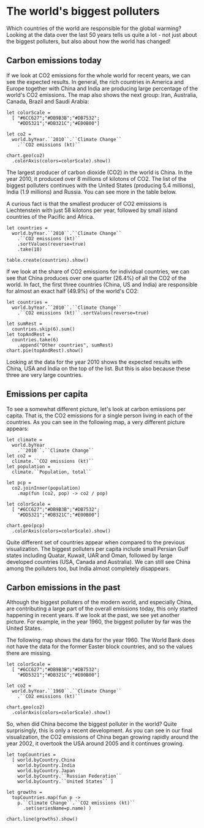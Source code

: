 The world's biggest polluters
=============================

Which countries of the world are responsible for the global
warming? Looking at the data over the last 50 years tells us
quite a lot - not just about the biggest polluters, but also
about how the world has changed!

Carbon emissions today
----------------------

If we look at CO2 emissions for the whole world for recent years,
we can see the expected results. In general, the rich countries
in America and Europe together with China and India are producing
large percentage of the world's CO2 emissions. The map also shows
the next group: Iran, Australia, Canada, Brazil and Saudi Arabia:

    let colorScale =
      [ "#6CC627";"#DB9B3B";"#DB7532";
        "#DD5321";"#DB321C";"#E00B00"]

    let co2 =
      world.byYear.``2010``.``Climate Change``
        .``CO2 emissions (kt)``

    chart.geo(co2)
      .colorAxis(colors=colorScale).show()

The largest producer of carbon dioxide (CO2) in the world is China.
In the year 2010, it produced over 8 millions of kilotons of CO2.
The list of the biggest polluters continues with the United States
(producing 5.4 millions), India (1.9 millions) and Russia. You can
see more in the table below.

A curious fact is that the smallest producer of CO2 emissions is
Liechtenstein with just 58 kilotons per year, followed by small
island countries of the Pacific and Africa.

    let countries =
      world.byYear.``2010``.``Climate Change``
        .``CO2 emissions (kt)``
        .sortValues(reverse=true)
        .take(10)

    table.create(countries).show()

If we look at the share of CO2 emissions for individual countries, we
can see that China produces over one quarter (26.4%) of all the CO2 of the
world. In fact, the first three countries (China, US and India) are
responsible for almost an exact half (49.9%) of the world's CO2:

    let countries =
      world.byYear.``2010``.``Climate Change``
        .``CO2 emissions (kt)``.sortValues(reverse=true)

    let sumRest =
      countries.skip(6).sum()
    let topAndRest =
      countries.take(6)
        .append("Other countries", sumRest)
    chart.pie(topAndRest).show()

Looking at the data for the year 2010 shows the expected results
with China, USA and India on the top of the list. But this is also
because these three are very large countries.

Emissions per capita
--------------------

To see a somewhat different picture, let's look at carbon emissions
per capita. That is, the CO2 emissions for a single person living
in each of the countries. As you can see in the following map, a
very different picture appears:

    let climate =
      world.byYear
        .``2010``.``Climate Change``
    let co2 =
      climate.``CO2 emissions (kt)``
    let population =
      climate.``Population, total``

    let pcp =
      co2.joinInner(population)
        .map(fun (co2, pop) -> co2 / pop)

    let colorScale =
      [ "#6CC627";"#DB9B3B";"#DB7532";
        "#DD5321";"#DB321C";"#E00B00"]

    chart.geo(pcp)
      .colorAxis(colors=colorScale).show()

Quite different set of countries appear when compared to the
previous visualization. The biggest polluters per capita include
small Persian Gulf states including Quatar, Kuwait, UAR and Oman,
followed by large developed countries (USA, Canada and Australia).
We can still see China among the polluters too, but India almost
completely disappears.

Carbon emissions in the past
----------------------------

Although the biggest polluters of the modern world, and especially
China, are contributing a large part of the overall emissions
today, this only started happening in recent years. If we look at
the past, we see yet another picture. For example, in the year
1960, the biggest polluter by far was the United States.

The following map shows the data for the year 1960. The World Bank
does not have the data for the former Easter block countries,
and so the values there are missing.

    let colorScale =
      [ "#6CC627";"#DB9B3B";"#DB7532";
        "#DD5321";"#DB321C";"#E00B00"]

    let co2 =
      world.byYear.``1960``.``Climate Change``
        .``CO2 emissions (kt)``

    chart.geo(co2)
      .colorAxis(colors=colorScale).show()

So, when did China become the biggest polluter in the world?
Quite surprisingly, this is only a recent development. As you
can see in our final visualization, the CO2 emissions of China
began growing rapidly around the year 2002, it overtook the
USA around 2005 and it continues growing.

    let topCountries =
      [ world.byCountry.China
        world.byCountry.India
        world.byCountry.Japan
        world.byCountry.``Russian Federation``
        world.byCountry.``United States`` ]

    let growths =
      topCountries.map(fun p ->
        p.``Climate Change``.``CO2 emissions (kt)``
          .set(seriesName=p.name) )

    chart.line(growths).show()

